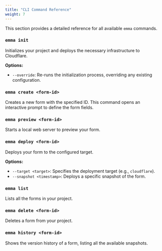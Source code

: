 ```yaml
---
title: "CLI Command Reference"
weight: 7
---
```


This section provides a detailed reference for all available `emma` commands.

### `emma init`

Initializes your project and deploys the necessary infrastructure to Cloudflare.

**Options:**

-   `--override`: Re-runs the initialization process, overriding any existing configuration.

### `emma create <form-id>`

Creates a new form with the specified ID. This command opens an interactive prompt to define the form fields.

### `emma preview <form-id>`

Starts a local web server to preview your form.

### `emma deploy <form-id>`

Deploys your form to the configured target.

**Options:**

-   `--target <target>`: Specifies the deployment target (e.g., `cloudflare`).
-   `--snapshot <timestamp>`: Deploys a specific snapshot of the form.

### `emma list`

Lists all the forms in your project.

### `emma delete <form-id>`

Deletes a form from your project.

### `emma history <form-id>`

Shows the version history of a form, listing all the available snapshots.